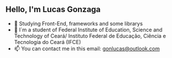 ## Hello, I'm Lucas Gonzaga




- 🔭 Studying Front-End, frameworks and some librarys
- 🌱 I´m a student of Federal Institute of Education, Science and Technology of Ceará/ Instituto Federal de Educação, Ciência e Tecnologia do Ceará (IFCE)
- 📫 You can contact me in this email: gonlucas@outlook.com


